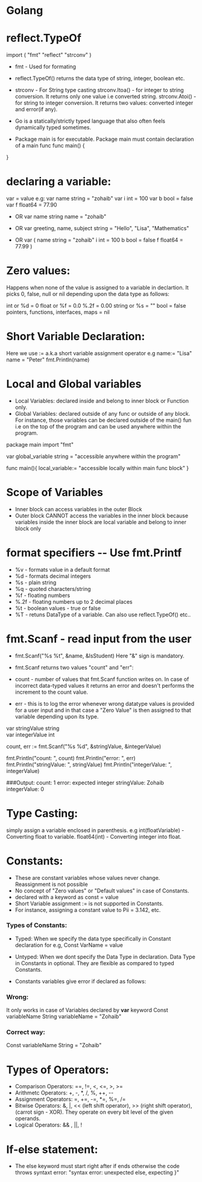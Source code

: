 # Golang

# reflect.TypeOf 
import (
    "fmt"
    "reflect"
    "strconv" 
)

- fmt - Used for formating
- reflect.TypeOf(<variable>) returns the data type of string, integer, boolean etc.
- strconv - For String type casting
strconv.Itoa(<variable>) - for integer to string conversion. It returns only one value i.e converted string.
strconv.Atoi(<variable>) - for string to integer conversion. It returns two values: converted integer and error(if any).

- Go is a statically/strictly typed language that also often feels dynamically typed sometimes.

- Package main is for executable. Package main must contain declaration of a main func 
func main() {

}

# declaring a variable:
var <variableName> <dataType> = value
e.g:
var name string = "zohaib"
var i int = 100
var b bool = false
var f float64 = 77.90

- OR 
  var name string
  name = "zohaib"

- OR 
  var greeting, name, subject string = "Hello", "Lisa", "Mathematics"

- OR
  var (
      name string = "zohaib"
      i int = 100
      b bool = false
      f float64 = 77.99
  )

# Zero values:
Happens when none of the value is assigned to a variable in declartion. It picks 0, false, null or nil depending upon the data type as follows:

int or %d = 0
float or %f = 0.0
%.2f = 0.00
string or %s = ""
bool = false
pointers, functions, interfaces, maps = nil

# Short Variable Declaration:
Here we use := a.k.a short variable assignment operator
e.g 
name:= "Lisa"
name = "Peter"
fmt.Println(name)

# Local and Global variables
- Local Variables: declared inside and belong to inner block or Function only.
- Global Variables: declared outside of any func or outside of any block. For instance, those variables can be declared outside of the main() fun i.e on the top of the program and can be used anywhere within the program.

package main
import "fmt"

var global_variable string = "accessible anywhere within the program"

func main(){
    local_variable:= "accessible locally within main func block"
}

# Scope of Variables
- Inner block can access variables in the outer Block
- Outer block CANNOT access the variables in the inner block because variables inside the inner block are local variable and belong to inner block only

# format specifiers -- Use fmt.Printf
- %v - formats value in a default format
- %d - formats decimal integers
- %s - plain string
- %q - quoted characters/string
- %f - floating numbers
- %.2f - floating numbers up to 2 decimal places
- %t - boolean values - true or false
- %T - retuns DataType of a variable. Can also use reflect.TypeOf(<variable>)
etc..


# fmt.Scanf - read input from the user
- fmt.Scanf("%s %t", &name, &IsStudent)
Here "&" sign is mandatory. 

- fmt.Scanf returns two values "count" and "err":
- count - number of values that fmt.Scanf function writes on. In case of incorrect data-typed values it returns an error and doesn't performs the increment to the count value. 
- err - this is to log the error whenever wrong datatype values is provided for a user input and in that case a "Zero Value" is then assigned to that variable depending upon its type.

var stringValue string  
var integerValue int 

count, err := fmt.Scanf("%s %d", &stringValue, &integerValue)

fmt.Println("count: ", count)
fmt.Println("error: ", err)
fmt.Println("stringValue: ", stringValue)
fmt.Println("integerValue: ", integerValue)

###Output:
count: 1
error: expected integer
stringValue: Zohaib
integerValue: 0


# Type Casting:
simply assign a variable enclosed in parenthesis. 
e.g 
int(floatVariable) - Converting float to variable.
float64(int) - Converting integer into float.


# Constants:
- These are constant variables whose values never change. Reassignment is not possible
- No concept of "Zero values" or "Default values" in case of Constants.
- declared with a keyword as const <constantVariableName> = value
- Short Variable assignment := is not supported in Constants.
- For instance, assigning a constant value to Pii = 3.142, etc.

### Types of Constants:
- Typed: When we specify the data type specifically in Constant declaration for e.g, Const VarName <DataType> = value
- Untyped: When we dont specify the Data Type in declaration. Data Type in Constants in optional. They are flexible as compared to typed Constants.

- Constants variables give error if declared as follows:
### Wrong:
It only works in case of Variables declared by **var** keyword
Const variableName String
variableName = "Zohaib"
### Correct way:
Const variableName String = "Zohaib"

# Types of Operators:
- Comparison Operators: ==, !=, <, <=, >, >=
- Arithmetc Operators: +, -, *, /, %, ++, --
- Assignment Operators: =, +=, -=, *=, %=, /=
- Bitwise Operators: &, |, << (left shift operator), >> (right shift operator), (carrot sign - XOR). They operate on every bit level of the given operands.
- Logical Operators: && , ||, !


# If-else statement:
- The else keyword must start right after if ends otherwise the code throws syntaxt error:
"syntax error: unexpected else, expecting }"

